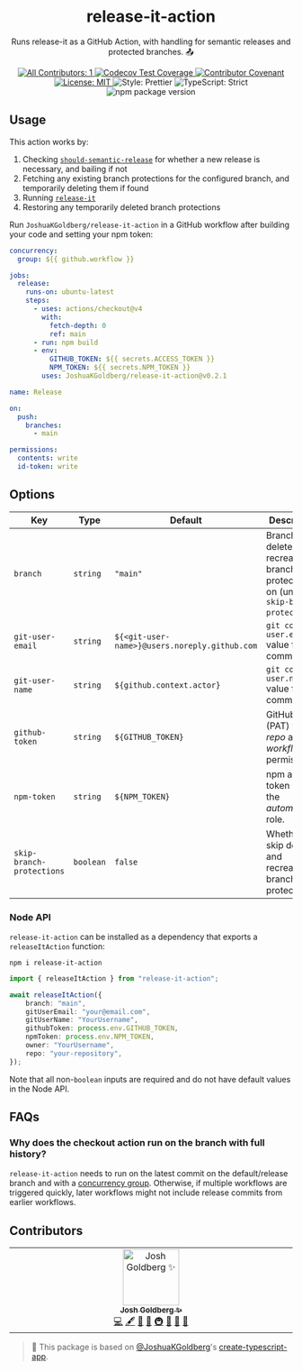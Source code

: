 <h1 align="center">release-it-action</h1>

<p align="center">Runs release-it as a GitHub Action, with handling for semantic releases and protected branches. 📤</p>

<p align="center">
	<a href="#contributors" target="_blank">
<!-- prettier-ignore-start -->
<!-- ALL-CONTRIBUTORS-BADGE:START - Do not remove or modify this section -->
<img alt="All Contributors: 1" src="https://img.shields.io/badge/all_contributors-1-21bb42.svg" />
<!-- ALL-CONTRIBUTORS-BADGE:END -->
<!-- prettier-ignore-end -->
</a>
	<a href="https://codecov.io/gh/JoshuaKGoldberg/release-it-action" target="_blank">
		<img alt="Codecov Test Coverage" src="https://codecov.io/gh/JoshuaKGoldberg/release-it-action/branch/main/graph/badge.svg"/>
	</a>
	<a href="https://github.com/JoshuaKGoldberg/release-it-action/blob/main/.github/CODE_OF_CONDUCT.md" target="_blank">
		<img alt="Contributor Covenant" src="https://img.shields.io/badge/code_of_conduct-enforced-21bb42" />
	</a>
	<a href="https://github.com/JoshuaKGoldberg/release-it-action/blob/main/LICENSE.md" target="_blank">
		<img alt="License: MIT" src="https://img.shields.io/github/license/JoshuaKGoldberg/release-it-action?color=21bb42">
	</a>
	<img alt="Style: Prettier" src="https://img.shields.io/badge/style-prettier-21bb42.svg" />
	<img alt="TypeScript: Strict" src="https://img.shields.io/badge/typescript-strict-21bb42.svg" />
	<img alt="npm package version" src="https://img.shields.io/npm/v/release-it-action?color=21bb42" />
</p>

## Usage

This action works by:

1. Checking [`should-semantic-release`](https://github.com/JoshuaKGoldberg/should-semantic-release) for whether a new release is necessary, and bailing if not
2. Fetching any existing branch protections for the configured branch, and temporarily deleting them if found
3. Running [`release-it`](https://github.com/release-it/release-it)
4. Restoring any temporarily deleted branch protections

Run `JoshuaKGoldberg/release-it-action` in a GitHub workflow after building your code and setting your npm token:

```yml
concurrency:
  group: ${{ github.workflow }}

jobs:
  release:
    runs-on: ubuntu-latest
    steps:
      - uses: actions/checkout@v4
        with:
          fetch-depth: 0
          ref: main
      - run: npm build
      - env:
          GITHUB_TOKEN: ${{ secrets.ACCESS_TOKEN }}
          NPM_TOKEN: ${{ secrets.NPM_TOKEN }}
        uses: JoshuaKGoldberg/release-it-action@v0.2.1

name: Release

on:
  push:
    branches:
      - main

permissions:
  contents: write
  id-token: write
```

## Options

| Key                       | Type      | Default                                       | Description                                                                             |
| ------------------------- | --------- | --------------------------------------------- | --------------------------------------------------------------------------------------- |
| `branch`                  | `string`  | `"main"`                                      | Branch to delete and recreate branch protections on (unless `skip-branch-protections`). |
| `git-user-email`          | `string`  | `${<git-user-name>}@users.noreply.github.com` | `git config user.email` value for Git commits.                                          |
| `git-user-name`           | `string`  | `${github.context.actor}`                     | `git config user.name` value for Git commits.                                           |
| `github-token`            | `string`  | `${GITHUB_TOKEN}`                             | GitHub token (PAT) with _repo_ and _workflow_ permissions.                              |
| `npm-token`               | `string`  | `${NPM_TOKEN}`                                | npm access token with the _automation_ role.                                            |
| `skip-branch-protections` | `boolean` | `false`                                       | Whether to skip deleting and recreating branch protections.                             |

### Node API

`release-it-action` can be installed as a dependency that exports a `releaseItAction` function:

```shell
npm i release-it-action
```

```ts
import { releaseItAction } from "release-it-action";

await releaseItAction({
	branch: "main",
	gitUserEmail: "your@email.com",
	gitUserName: "YourUsername",
	githubToken: process.env.GITHUB_TOKEN,
	npmToken: process.env.NPM_TOKEN,
	owner: "YourUsername",
	repo: "your-repository",
});
```

Note that all non-`boolean` inputs are required and do not have default values in the Node API.

## FAQs

### Why does the checkout action run on the branch with full history?

`release-it-action` needs to run on the latest commit on the default/release branch and with a [concurrency group](https://docs.github.com/en/actions/using-jobs/using-concurrency).
Otherwise, if multiple workflows are triggered quickly, later workflows might not include release commits from earlier workflows.

## Contributors

<!-- spellchecker: disable -->
<!-- ALL-CONTRIBUTORS-LIST:START - Do not remove or modify this section -->
<!-- prettier-ignore-start -->
<!-- markdownlint-disable -->
<table>
  <tbody>
    <tr>
      <td align="center" valign="top" width="14.28%"><a href="http://www.joshuakgoldberg.com/"><img src="https://avatars.githubusercontent.com/u/3335181?v=4?s=100" width="100px;" alt="Josh Goldberg ✨"/><br /><sub><b>Josh Goldberg ✨</b></sub></a><br /><a href="https://github.com/JoshuaKGoldberg/release-it-action/commits?author=JoshuaKGoldberg" title="Code">💻</a> <a href="#content-JoshuaKGoldberg" title="Content">🖋</a> <a href="https://github.com/JoshuaKGoldberg/release-it-action/commits?author=JoshuaKGoldberg" title="Documentation">📖</a> <a href="#ideas-JoshuaKGoldberg" title="Ideas, Planning, & Feedback">🤔</a> <a href="#infra-JoshuaKGoldberg" title="Infrastructure (Hosting, Build-Tools, etc)">🚇</a> <a href="#maintenance-JoshuaKGoldberg" title="Maintenance">🚧</a> <a href="#projectManagement-JoshuaKGoldberg" title="Project Management">📆</a> <a href="#tool-JoshuaKGoldberg" title="Tools">🔧</a></td>
    </tr>
  </tbody>
</table>

<!-- markdownlint-restore -->
<!-- prettier-ignore-end -->

<!-- ALL-CONTRIBUTORS-LIST:END -->
<!-- spellchecker: enable -->

<!-- You can remove this notice if you don't want it 🙂 no worries! -->

> 💙 This package is based on [@JoshuaKGoldberg](https://github.com/JoshuaKGoldberg)'s [create-typescript-app](https://github.com/JoshuaKGoldberg/create-typescript-app).
